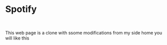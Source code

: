 # Spotify

<br />
<p>This web page is a clone with ssome modifications from my side home you will like this<p />
